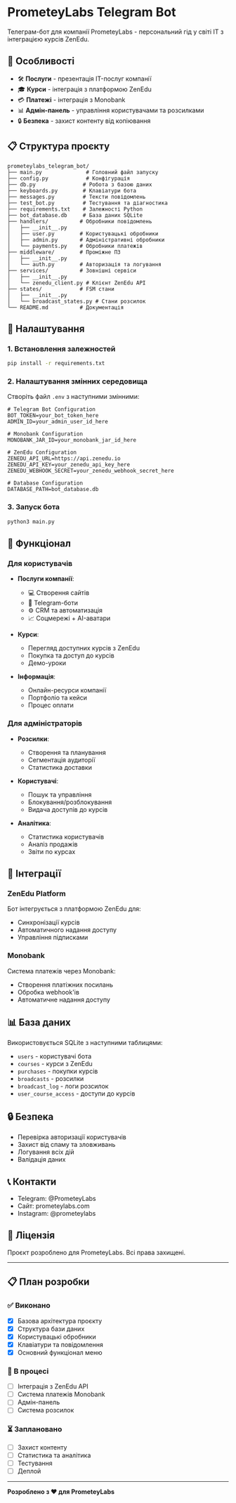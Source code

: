 # PrometeyLabs Telegram Bot

Телеграм-бот для компанії PrometeyLabs - персональний гід у світі IT з інтеграцією курсів ZenEdu.

## 🚀 Особливості

- 🛠 **Послуги** - презентація IT-послуг компанії
- 🎓 **Курси** - інтеграція з платформою ZenEdu
- 💳 **Платежі** - інтеграція з Monobank
- 📊 **Адмін-панель** - управління користувачами та розсилками
- 🔒 **Безпека** - захист контенту від копіювання

## 📋 Структура проєкту

```
prometeylabs_telegram_bot/
├── main.py              # Головний файл запуску
├── config.py            # Конфігурація
├── db.py               # Робота з базою даних
├── keyboards.py        # Клавіатури бота
├── messages.py         # Тексти повідомлень
├── test_bot.py         # Тестування та діагностика
├── requirements.txt    # Залежності Python
├── bot_database.db     # База даних SQLite
├── handlers/          # Обробники повідомлень
│   ├── __init__.py
│   ├── user.py        # Користувацькі обробники
│   ├── admin.py       # Адміністративні обробники
│   └── payments.py    # Обробники платежів
├── middleware/        # Проміжне ПЗ
│   ├── __init__.py
│   └── auth.py        # Авторизація та логування
├── services/          # Зовнішні сервіси
│   ├── __init__.py
│   └── zenedu_client.py # Клієнт ZenEdu API
├── states/            # FSM стани
│   ├── __init__.py
│   └── broadcast_states.py # Стани розсилок
└── README.md          # Документація
```

## 🔧 Налаштування

### 1. Встановлення залежностей

```bash
pip install -r requirements.txt
```

### 2. Налаштування змінних середовища

Створіть файл `.env` з наступними змінними:

```env
# Telegram Bot Configuration
BOT_TOKEN=your_bot_token_here
ADMIN_ID=your_admin_user_id_here

# Monobank Configuration
MONOBANK_JAR_ID=your_monobank_jar_id_here

# ZenEdu Configuration
ZENEDU_API_URL=https://api.zenedu.io
ZENEDU_API_KEY=your_zenedu_api_key_here
ZENEDU_WEBHOOK_SECRET=your_zenedu_webhook_secret_here

# Database Configuration
DATABASE_PATH=bot_database.db
```

### 3. Запуск бота

```bash
python3 main.py
```

## 🎯 Функціонал

### Для користувачів

- **Послуги компанії**:
  - 💻 Створення сайтів
  - 🤖 Telegram-боти
  - ⚙️ CRM та автоматизація
  - 📈 Соцмережі + AI-аватари

- **Курси**:
  - Перегляд доступних курсів з ZenEdu
  - Покупка та доступ до курсів
  - Демо-уроки

- **Інформація**:
  - Онлайн-ресурси компанії
  - Портфоліо та кейси
  - Процес оплати

### Для адміністраторів

- **Розсилки**:
  - Створення та планування
  - Сегментація аудиторії
  - Статистика доставки

- **Користувачі**:
  - Пошук та управління
  - Блокування/розблокування
  - Видача доступів до курсів

- **Аналітика**:
  - Статистика користувачів
  - Аналіз продажів
  - Звіти по курсах

## 🔗 Інтеграції

### ZenEdu Platform

Бот інтегрується з платформою ZenEdu для:
- Синхронізації курсів
- Автоматичного надання доступу
- Управління підписками

### Monobank

Система платежів через Monobank:
- Створення платіжних посилань
- Обробка webhook'ів
- Автоматичне надання доступу

## 📊 База даних

Використовується SQLite з наступними таблицями:

- `users` - користувачі бота
- `courses` - курси з ZenEdu
- `purchases` - покупки курсів
- `broadcasts` - розсилки
- `broadcast_log` - логи розсилок
- `user_course_access` - доступи до курсів

## 🔒 Безпека

- Перевірка авторизації користувачів
- Захист від спаму та зловживань
- Логування всіх дій
- Валідація даних

## 📞 Контакти

- Telegram: @PrometeyLabs
- Сайт: prometeylabs.com
- Instagram: @prometeylabs

## 📝 Ліцензія

Проєкт розроблено для PrometeyLabs. Всі права захищені.

---

## 📋 План розробки

### ✅ Виконано

- [x] Базова архітектура проєкту
- [x] Структура бази даних
- [x] Користувацькі обробники
- [x] Клавіатури та повідомлення
- [x] Основний функціонал меню

### 🔄 В процесі

- [ ] Інтеграція з ZenEdu API
- [ ] Система платежів Monobank
- [ ] Адмін-панель
- [ ] Система розсилок

### ⏳ Заплановано

- [ ] Захист контенту
- [ ] Статистика та аналітика
- [ ] Тестування
- [ ] Деплой

---

**Розроблено з ❤️ для PrometeyLabs** 